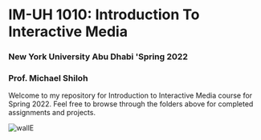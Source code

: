 # IM-UH 1010: Introduction To Interactive Media
### New York University Abu Dhabi 'Spring 2022
### Prof. Michael Shiloh

Welcome to my repository for Introduction to Interactive Media course for Spring 2022. Feel free to browse through the folders above for completed assignments and projects.  


![wallE](https://user-images.githubusercontent.com/92122776/151948533-40af8a01-2501-4494-bc19-f391736ca71c.jpg)

